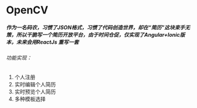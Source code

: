 # OpenCV
##### 作为一名码农，习惯了JSON格式，习惯了代码创造世界，却在“简历”这块束手无策，所以干脆写一个简历开放平台，由于时间仓促，仅实现了Angular+Ionic版本，未来会用ReactJs 重写一套
###### 功能实现：
  1. 个人注册
  2. 实时编辑个人简历
  3. 实时预览个人简历
  4. 多种模板选择
